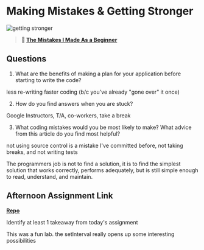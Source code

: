 # Making Mistakes & Getting Stronger

![getting stronger](https://bcw.blob.core.windows.net/public/img/lesson-images/js-bootcamp-logo.jpg)

> **📖 [The Mistakes I Made As a Beginner](https://codeworksacademy.com/fs-student-guide/resources/wk2/06-Coding-Mistakes)**

## Questions

1. What are the benefits of making a plan for your application before starting to write the code?

less re-writing
faster coding (b/c you've already "gone over" it once)

2. How do you find answers when you are stuck?

Google
Instructors, T/A, co-workers, take a break

3. What coding mistakes would you be most likely to make? What advice from this article do you find most helpful?

not using source control is a mistake I've committed before, not taking breaks, and not writing tests

The programmers job is not to find a solution, it is to find the simplest solution that works correctly, performs adequately, but is still simple enough to read, understand, and maintain.


## Afternoon Assignment Link

**[Repo](https://github.com/LemonadeGT1/bossMonster>)**

Identify at least 1 takeaway from today's assignment

This was a fun lab. the setInterval really opens up some interesting possibilities